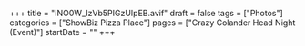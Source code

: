 +++
title = "INO0W_IzVb5PIGzUIpEB.avif"
draft = false
tags = ["Photos"]
categories = ["ShowBiz Pizza Place"]
pages = ["Crazy Colander Head Night (Event)"]
startDate = ""
+++
